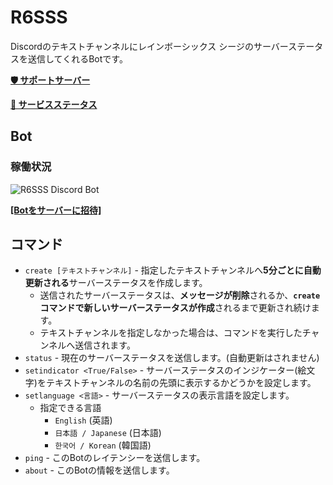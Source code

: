 # R6SSS
Discordのテキストチャンネルにレインボーシックス シージのサーバーステータスを送信してくれるBotです。

[**🛡️ サポートサーバー**](https://discord.gg/bMf9dDjndC)

[**📶 サービスステータス**](https://milkeyyy-services.cronitorstatus.com)

## Bot
### 稼働状況
![R6SSS Discord Bot](https://cronitor.io/badges/Za7Cbb/production/uXc8wYxprFTpoguQbbHGQ95r5u4.svg)

[**[Botをサーバーに招待]**](https://discord.com/oauth2/authorize?client_id=1218238800061534340)

## コマンド
- `create [テキストチャンネル]` - 指定したテキストチャンネルへ**5分ごとに自動更新される**サーバーステータスを作成します。
	- 送信されたサーバーステータスは、**メッセージが削除**されるか、**`create` コマンドで新しいサーバーステータスが作成**されるまで更新され続けます。
	- テキストチャンネルを指定しなかった場合は、コマンドを実行したチャンネルへ送信されます。
- `status` - 現在のサーバーステータスを送信します。(自動更新はされません)
- `setindicator <True/False>` - サーバーステータスのインジケーター(絵文字)をテキストチャンネルの名前の先頭に表示するかどうかを設定します。
- `setlanguage <言語>` - サーバーステータスの表示言語を設定します。
	- 指定できる言語
		- `English` (英語)
		- `日本語 / Japanese` (日本語)
		- `한국어 / Korean` (韓国語)
- `ping` - このBotのレイテンシーを送信します。
- `about` - このBotの情報を送信します。
